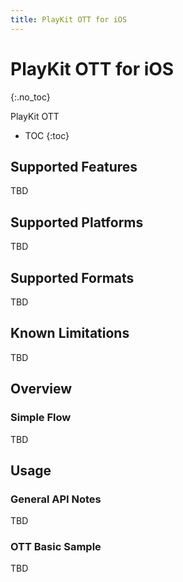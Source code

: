 ```yaml
---
title: PlayKit OTT for iOS
---
```


# PlayKit OTT for iOS

{:.no_toc}

PlayKit OTT

* TOC
{:toc}

## Supported Features  

TBD

## Supported Platforms  

TBD

## Supported Formats  

TBD

## Known Limitations  

TBD

## Overview  

### Simple Flow  

TBD

## Usage  

### General API Notes  

TBD
    


### OTT Basic Sample

TBD
